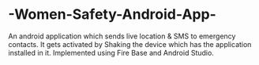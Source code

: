 # -Women-Safety-Android-App-
An android application which sends live location &amp; SMS to emergency contacts. It gets activated by Shaking the device which has the application installed in it. Implemented using Fire Base and Android Studio.
